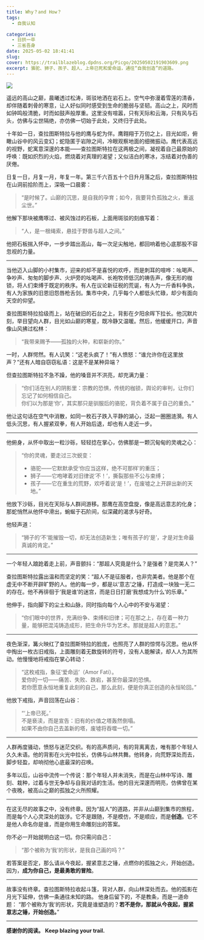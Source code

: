 ```yaml
---
title: Why？and How？
tags:
  - 自我认知

categories:
  - 日拱一卒
  - 三省吾身
date: 2025-05-02 18:41:41
slug:
cover: https://trailblazeblog.dpdns.org/Picgo/20250502191903609.png
excerpt: 骆驼、狮子、孩子、超人、上帝已死和爱命运，通往“自我创造”的道路。
---
```

<!-- 正文开始 -->

![](https://trailblazeblog.dpdns.org/Picgo/20250502191903609.png)

遥远的高山之巅，晨曦透过松涛，斑驳地洒在岩石上。空气中弥漫着雪莲的清香，却伴随着刺骨的寒意，让人好似同时感受到生命的脆弱与坚韧。高山之上，风时而如钟鸣般清脆，时而如鼓声般厚重。这里没有喧嚣，只有天际和云海，只有风与石头，仿佛与尘世隔绝，亦仿佛一切始于此处，又终归于此处。

十年如一日，查拉图斯特拉与他的鹰与蛇为伴。鹰翱翔于万仞之上，目光如炬，俯瞰山谷中的风云变幻；蛇隐匿于岩隙之间，冷眼观察地面的细微振动。鹰代表高远的视野，蛇寓意深邃的本能——查拉图斯特拉在这两极之间，凝视着自己最原始的呼唤：既如炽烈的火焰，燃烧着对真理的渴望；又似洁白的寒冰，冻结着对伪善的厌倦。

日复一日，月复一月，年复一年。第三千六百五十个日升月落之后，查拉图斯特拉在山洞前拾阶而上，深吸一口晨雾：

> “是时候了。山巅的沉思，是自我的孕育；如今，我要背负孤独之火，重返尘世。”

他解下那块被鹰啄过、被风蚀过的石板，上面用斑驳的刻痕写着：

> “人，是一根绳索，悬挂于野兽与超人之间。”

他把石板揣入怀中，一步步踏出高山，每一次足尖触地，都回响着他心底那股不容忽视的力量。

---

当他迈入山脚的小村集市，迎来的却不是喜悦的欢呼，而是刺耳的喧哗：吆喝声、争吵声、匆匆的脚步声、火炉旁的吆喝声、长袍牧师低沉的祷告声，像无形的枷锁，将人们束缚于既定的秩序。有人在议论新征税的荒诞，有人为一斤香料争执，有人为家族的旧恩旧怨唇枪舌剑。集市中央，几乎每个人都低头忙碌，却少有面向天空的仰望。

查拉图斯特拉拾级而上，站在破旧的石台之上，背影在夕阳余晖下拉长。他沉默片刻，举目望向人群，目光如山巅的寒星，既冷静又温暖。然后，他缓缓开口，声音像山风拂过松林：

> “我带来赐予——孤独的火种，和崭新的你。”

一时，人群愕然。有人讥笑：“这老头疯了！”有人愤怒：“谁允许你在这里放声？”还有人暗自窃窃私语：这是不是某种异端？

但查拉图斯特拉不急不躁，他的嗓音并不洪亮，却充满力量：

> “你们活在别人的阴影里：宗教的恐惧，传统的枷锁，舆论的审判，让你们忘记了如何相信自己。  
>  你们以为那是‘你’，其实那只是驯服后的骆驼，背负着不属于自己的重负。”

他让这句话在空气中消散，如同一枚石子跌入平静的湖心，泛起一圈圈涟漪。有人低头沉思，有人握紧双拳，有人开始后退，却也有人走近一步。

---

他俯身，从怀中取出一粒沙砾，轻轻捻在掌心，仿佛那是一颗沉甸甸的灵魂之心：

> “你的灵魂，要走过三次蜕变：  
>  - 骆驼——它默默承受‘你应当这样，绝不可那样’的重压；  
>  - 狮子——它咆哮着对旧律说‘不！’，撕裂那些不公与束缚；  
>  - 孩子——它在重生的荒野，欢呼着说‘是！’，在废墟之上开辟出新的天地。”

他放下沙砾，目光在天际与人群间游移。那鹰在高空盘旋，像是高远意志的化身；那蛇悄然从他怀中滑出，蜿蜒于石阶间，似深藏的渴求与好奇。

他轻声道：

> “狮子的‘不’能摧毁一切，却无法创造新生；唯有孩子的‘是’，才是对生命最真诚的肯定。”

---

一个年轻人踉跄着走上前，声音颤抖：“那超人究竟是什么？是强者？是完美人？”

查拉图斯特拉露出温和而坚定的笑：“超人不是征服者，也非完美者。他是那个在虚无中不断开辟旷野的人。他的每一步，都是以‘意志’之锤，打造成一块独一无二的存在。他不再徘徊于‘我是谁’的迷宫，而是日日打磨‘我想成为什么’的乐章。”

他伸手，指向脚下的尘土和山脉，同时指向每个人心中的不安与渴望：

> “你们眼中的世界，充满纷争、束缚和旧律；可在那之上，存在着一种力量，能够把混沌铸造成形，把生命升华为艺术。那就是超人的意志。”

---

夜色渐深，篝火映红了查拉图斯特拉的脸庞，也照亮了人群的惊愕与沉思。他从怀中掏出一枚古旧戒指，上面雕刻着无数旋转的符号，没有人能解读，却人人为其所动。他慢慢地将戒指在掌心转动：

> “这枚戒指，象征‘爱命运’（Amor Fati）。  
>  爱你的一切——痛苦、失败、跌宕，甚至你最深的恐惧。  
>  若你愿意永恒地重复此刻的自己，那么此刻，便是你真正创造的永恒轮回。”

他放下戒指，声音回荡在山谷：

> “‘上帝已死。’  
>  不是亵渎，而是宣告：旧有的价值之塔轰然倒塌。  
>  如果不由你自己去盖新的塔，废墟将吞噬一切。”

---

人群再度骚动，愤怒与迷茫交织。有的高声质问，有的背离离去，唯有那个年轻人久久未语。他的背影在火光中拉长，仿佛与山林共舞。他转身，向荒野深处而去，脚步轻盈，却响彻他心底最深的召唤。

多年以后，山谷中流传一个传说：那个年轻人并未消失，而是在山林中写诗、雕刻、栽种，过着与世无争却与自我对话的生活。他的目光深邃而明亮，仿佛曾在某个夜晚，被高山之巅的孤独之火所照耀。

---

在这无尽的故事之中，没有终章。因为“超人”的道路，并非从山巅到集市的旅程，而是每个人心灵深处的跋涉。它不是跟随，不是模仿，不是顺应，而是**创造**。它不是他人命名你是谁，而是你用生命雕刻出的答案。

你不必一开始就明白这一切。你只需问自己：

> “那个被称为‘我’的形状，是我自己画的吗？”

若答案是否定，那么请从今夜起，握紧意志之锤，点燃你的孤独之火，开始创造。因为，**成为你自己，是最勇敢的冒险**。

---
故事没有终章。查拉图斯特拉收起斗篷，背对人群，向山林深处而去。他的孤影在月光下延伸，仿佛一条通往未知的路。
他身后留下的，不是教条，而是一道命题：
“那个被称为‘我’的形状，究竟是谁塑造的？**若不是你，那就从今夜起，握紧意志之锤，开始创造。**”

---

**感谢你的阅读。**
**Keep blazing your trail.**